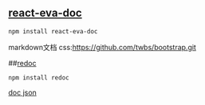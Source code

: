 ## [react-eva-doc](https://github.com/evalizhangli/react-eva-doc.git)
```
npm install react-eva-doc
```
markdown文档
css:https://github.com/twbs/bootstrap.git


##[redoc](https://github.com/evalizhangli/ReDoc.git)
```
npm install redoc
```
[doc json](https://github.com/evalizhangli/API-GW-Theme/blob/master/src/evainfo.json)



